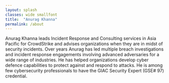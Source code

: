 ```yaml
---
layout: splash
classes: wide smallfont
title:  "Anurag Khanna"
permalink: /about
---
```





Anurag Khanna leads Incident Response and Consulting services in Asia Pacific for CrowdStrike and advises organizations when they are in midst of security incidents. Over years Anurag has led multiple breach investigations and incident response engagements involving advanced adversaries for a wide range of industries. He has helped organizations develop cyber defence capabilities to protect against and respond to attacks. He is among few cybersecurity professionals to have the GIAC Security Expert (GSE# 97) credential.